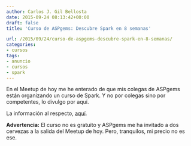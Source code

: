 ```yaml
---
author: Carlos J. Gil Bellosta
date: 2015-09-24 08:13:42+00:00
draft: false
title: 'Curso de ASPgems: Descubre Spark en 8 semanas'

url: /2015/09/24/curso-de-aspgems-descubre-spark-en-8-semanas/
categories:
- cursos
tags:
- anuncio
- cursos
- spark
---
```


En el Meetup de hoy me he enterado de que mis colegas de ASPgems están organizando un curso de Spark. Y no por colegas sino por competentes, lo divulgo por aquí.

La información al respecto, [aquí](https://aspgems.com/servicios/descubre-spark-en-8-semanas).

**Advertencia:** El curso no es gratuito y ASPgems me ha invitado a dos cervezas a la salida del Meetup de hoy. Pero, tranquilos, mi precio no es ese.



